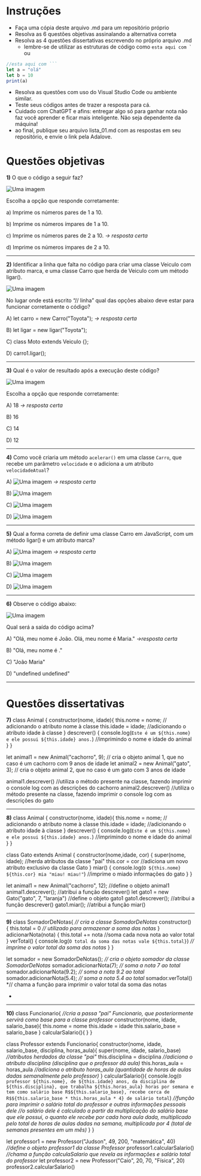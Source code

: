 # Instruções

- Faça uma cópia deste arquivo .md para um repositório próprio
- Resolva as 6 questões objetivas assinalando a alternativa correta
- Resolva as 4 questões dissertativas escrevendo no próprio arquivo .md
  - lembre-se de utilizar as estruturas de código como ``esta aqui com ` `` ou
```javascript
//esta aqui com ```
let a = "olá"
let b = 10
print(a)
```
- Resolva as questões com uso do Visual Studio Code ou ambiente similar.
- Teste seus códigos antes de trazer a resposta para cá.
- Cuidado com ChatGPT e afins: entregar algo só para ganhar nota não faz você aprender e ficar mais inteligente. Não seja dependente da máquina!
- ao final, publique seu arquivo lista_01.md com as respostas em seu repositório, e envie o link pela Adalove. 

# Questões objetivas

**1)** O que o código a seguir faz?

![Uma imagem](assets/ex01.PNG)

Escolha a opção que responde corretamente:

a) Imprime os números pares de 1 a 10.

b) Imprime os números ímpares de 1 a 10.

c) Imprime os números pares de 2 a 10. *-> resposta certa*

d) Imprime os números ímpares de 2 a 10.

______

**2)** Identificar a linha que falta no código para criar uma classe Veiculo com atributo marca, e uma classe Carro que herda de Veiculo com um método ligar(). 

![Uma imagem](assets/ex02.PNG)

No lugar onde está escrito “// linha” qual das opções abaixo deve estar para funcionar corretamente o código?

A) let carro = new Carro("Toyota"); *-> resposta certa*

B) let ligar = new ligar("Toyota");

C) class Moto extends Veiculo {};

D) carro1.ligar();

______

**3)** Qual é o valor de resultado após a execução deste código?

![Uma imagem](assets/ex03.PNG)

Escolha a opção que responde corretamente:

A) 18 *-> resposta certa*

B) 16

C) 14

D) 12

______

**4)** Como você criaria um método `acelerar()` em uma classe `Carro`, que recebe um parâmetro `velocidade` e o adiciona a um atributo `velocidadeAtual`?

A) ![Uma imagem](assets/ex04_1.PNG) *-> resposta certa*

B) ![Uma imagem](assets/ex04_2.PNG)

C) ![Uma imagem](assets/ex04_3.PNG)

D) ![Uma imagem](assets/ex04_4.PNG)

______

**5)** Qual a forma correta de definir uma classe Carro em JavaScript, com um método ligar() e um atributo marca?

A) ![Uma imagem](assets/ex05_1.PNG) *-> resposta certa*

B) ![Uma imagem](assets/ex05_2.PNG)

C) ![Uma imagem](assets/ex05_3.PNG)

D) ![Uma imagem](assets/ex05_4.PNG)

______

**6)** Observe o código abaixo:

![Uma imagem](assets/ex06.PNG)

Qual será a saída do código acima? 

A) "Olá, meu nome é João. Olá, meu nome é Maria." *->resposta certa*

B) "Olá, meu nome é ."

C) "João Maria"

D) "undefined undefined"

______

# Questões dissertativas

**7)** 
class Animal {
    constructor(nome, idade){
        this.nome = nome; // adicionando o atributo nome à classe
        this.idade = idade; //adicionando o atributo idade à classe
    }
    descrever() {
        console.log(`Este é um ${this.nome} e ele possui ${this.idade} anos.`) //imprimindo o nome e idade do animal
    }
}

let animal1 = new Animal("cachorro", 9); // cria o objeto animal 1, que no caso é um cachorro com 9 anos de idade
let animal2 = new Animal("gato", 3); // cria o objeto animal 2, que no caso é um gato com 3 anos de idade

animal1.descrever() //utiliza o método presente na classe, fazendo imprimir o console log com as descrições do cachorro
animal2.descrever() //utiliza o método presente na classe, fazendo imprimir o console log com as descrições do gato
______

**8)** 
class Animal {
    constructor(nome, idade){
        this.nome = nome; // adicionando o atributo nome à classe
        this.idade = idade; //adicionando o atributo idade à classe
    }
    descrever() {
        console.log(`Este é um ${this.nome} e ele possui ${this.idade} anos.`) //imprimindo o nome e idade do animal
    }
}

class Gato extends Animal {
    constructor(nome,idade, cor) {
        super(nome, idade); //herda atributos da classe "pai"
        this.cor = cor //adiciona um novo atributo exclusivo da classe Gato
    }
    miar() {
        console.log(`O ${this.nome} ${this.cor} mia "miau! miau!"`) //imprime o miado informações do gato
    }
}

let animal1 = new Animal("cachorro", 12); //define o objeto animal1 
animal1.descrever(); //atribui a função descrever()
let gato1 = new Gato("gato", 7, "laranja") //define o objeto gato1 
gato1.descrever(); //atribui a função descrever()
gato1.miar(); //atribui a função miar()


______

**9)** 
class SomadorDeNotas{ *// cria a classe SomadorDeNotas*
    constructor() {
        this.total = 0 *// utilizado para armazenar a soma das notas*
    }
    adicionarNota(nota) {
        this.total += nota //soma cada nova nota ao valor total
    }
    verTotal() {
        console.log(`O total da soma das notas vale ${this.total}`) *// imprime o valor total da soma das notas*
    }
}

let somador = new SomadorDeNotas(); *// cria o objeto somador da classe SomadorDeNotas*
somador.adicionarNota(7); *// soma a nota 7 ao total*
somador.adicionarNota(9.2); *// soma a nota 9.2 ao total*
somador.adicionarNota(5.4); *// soma a nota 5.4 ao total*
somador.verTotal() *// chama a função para imprimir o valor total da soma das notas

*
______

**10)** 
class Funcionario{ *//cria  a passa "pai" Funcionario, que posteriormente servirá como base para a classe professor*
    constructor(nome, idade, salario_base){ 
        this.nome = nome 
        this.idade = idade
        this.salario_base = salario_base
    }
    calcularSalario(){
    }
}

class Professor extends Funcionario{
    constructor(nome, idade, salario_base, disciplina, horas_aula){
        super(nome, idade, salario_base) *//atributos herdados da classe "pai"*
        this.disciplina = disciplina *//adiciona o atributo disciplina (disciplina que o professor dá aula)*
        this.horas_aula = horas_aula *//adiciona o atributo horas_aula (quantidade de horas de aulas dadas semanalmente pelo professor)*
    }
    calcularSalario(){
        console.log(`O professor ${this.nome}, de ${this.idade} anos, da disciplina de ${this.disciplina}, que trabalha ${this.horas_aula} horas por semana e tem como salário base R$${this.salario_base}, recebe cerca de R$${this.salario_base * this.horas_aula * 4} de salário total`)
        *//função para imprimir o salário total do professor e outras informações pessoais dele*
        *//o salário dele é calculado a partir da multiplicação do salário base que ele possui, o quanto ele recebe por cada hora aula dada, multiplicado pelo total de horas de aulas dadas na semana, multiplicada por 4 (total de semanas presentes em um mês)*
    }
}

let professor1 = new Professor("Judson", 49, 200, "matemática", 40) *//define o objeto professor1 da classe Professor*
professor1.calcularSalario() *//chama a função calculaSalario que revela as informações e salário total do professor*
let professor2 = new Professor("Caio", 20, 70, "Física", 20)
professor2.calcularSalario()